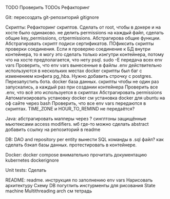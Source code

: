 TODO
Проверить TODOs
Рефакторинг

Git:
пересоздать git-репозиторий
gitignore

Скрипты:
Рефакторинг скриптов. Сделать от root, чтобы в докере и на хосте было одинаково. не делить permissions на каждый файл, сделать общие key_permissions, crtpermissions. Абстрагирова общие функции. Абстрагировать скрипт подиси сертификатов. ПОфиксить скрипты проверки соединения. Если я проверяю соединение к БД внутри контейнера, то я могу это сделать только изнгутри контейнера, потому что на хосте предполагается, что нету psql.
sudo -E передача всех env vars
Проверить, что env vars вынесенные в файлы .env действительно используются в нескольких местах
docker скрипты был баг с изменением конфига pg_hba. Нужно добавить строчку с postgres. Перезапустить бота.
docker база данных. скрипты чтобы не один раз запускались, а каждый раз при создании контейнера
Проверить все .env, что всё это используется в скриптах
Абстрагировать permissions
Автоматизировать установку docker см установка docker для ubuntu на оф сайте через bash
Проверить, что все env vars передаются в скриптах. TIME_ZONE и HOUR_TO_REMIND не передаётся?

Java:
абстрагировать мапперы через <T>?
синглтоны защищённые мьютексами
access modifiers. мб где-то можно сделать abstract
добавить ссылку на репозиторий в readme

DB:
DAO and repository per entity
вынести SQL команды в .sql файл?
как сделать бэкап базы данных. протестировать в контейнере.

Docker:
docker compose внимательно прочитать документацию
kubernetes
dockerignore

Unit tests:
Сделать

README:
readme. инструкция по заполнению env vars
Нарисовать архитектуру
Схему DB погуглить инстурменты для рисования
State machine
Multithreading arch
см тетрадь